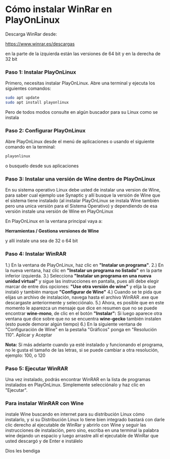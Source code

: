 # Cómo instalar WinRar en PlayOnLinux

Descarga WinRar desde:

https://www.winrar.es/descargas

en la parte de la izquierda están las versiones de 64 bit y en la derecha de 32 bit

### Paso 1: Instalar PlayOnLinux

Primero, necesitas instalar PlayOnLinux. Abre una terminal y ejecuta los siguientes comandos:

```bash
sudo apt update
sudo apt install playonlinux
```
Pero de todos modos consulte en algún buscador para su Linux como se instala

### Paso 2: Configurar PlayOnLinux

Abre PlayOnLinux desde el menú de aplicaciones o usando el siguiente comando en la terminal:

```bash
playonlinux
```
o busquelo desde sus aplicaciones

### Paso 3: Instalar una versión de Wine dentro de  PlayOnLinux
En su sistema operativo Linux debe usted de instalar una version de Wine, para saber cual ejemplo use Synaptic y allí busque la versión de Wine que el sistema tiene instalado (al instalar PlayOnLinux se instala Wine también pero una unica versión para el Sistema Operativo) y dependiendo de esa versión instale una versión de Wine en PlayOnLinux

En PlayOnLinux en la ventana principal vaya a:

**Herramientas / Gestiona versiones de Wine**

y allí instale una sea de 32 o 64 bit

### Paso 4: Instalar WinRAR

1.) En la ventana de PlayOnLinux, haz clic en **"Instalar un programa"**.
2.) En la nueva ventana, haz clic en **"Instalar un programa no listado"** en la parte inferior izquierda.
3.) Selecciona **"Instalar un programa en una nueva unidad virtual"** y sigue las instrucciones en pantalla, pues allí debe elegir marcar de entre dos opciones: **"Use otra versión de wine"** y elija la que instaló y también marque **"Configurar de Wine"**
4.) Cuando se te pida que elijas un archivo de instalación, navega hasta el archivo WinRAR .exe que descargaste anteriormente y selecciónalo.
5.) Ahora, es posible que en este momento le aparezca un mensaje que dice en resumen que no se puede encontrar **wine-mono**, de clic en el botón **"Instalar":** Si luego aparece otra ventana que dice sobre que no se encuentra **wine-gecko** también instalen (esto puede demorar algún tiempo)
6.) En la siguiente ventana de "Configuración de Wine" en la pestaña "Gráficos"  ponga en "Resolución 110". Aplicar y Aceptar

**Nota:** Si más adelante cuando ya esté instalado y funcionando el programa, no le gusta el tamaño de las letras, si se puede cambiar a otra resolución, ejemplo: 100, o 120 

### Paso 5: Ejecutar WinRAR

Una vez instalado, podrás encontrar WinRAR en la lista de programas instalados en PlayOnLinux. Simplemente selecciónalo y haz clic en "Ejecutar".



### Para instalar WinRAR con Wine

instale Wine buscando en internet para su distribución Linux cómo instalarlo, y si su Distribución Linux lo tiene bien integrado bastará con darle clic derecho al ejecutable de WinRar y abrirlo con Wine y seguir las instrucciones de instalación, pero sino, escriba en una terminal la palabra wine dejando un espacio y luego arrastre allí el ejecutable de WinRar que usted descargó y de Enter e instálelo

Dios les bendiga